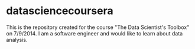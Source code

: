 datasciencecoursera
===================

This is the repository created for the course "The Data Scientist's Toolbox" on 7/9/2014. I am a software engineer and would like to learn about data analysis.
